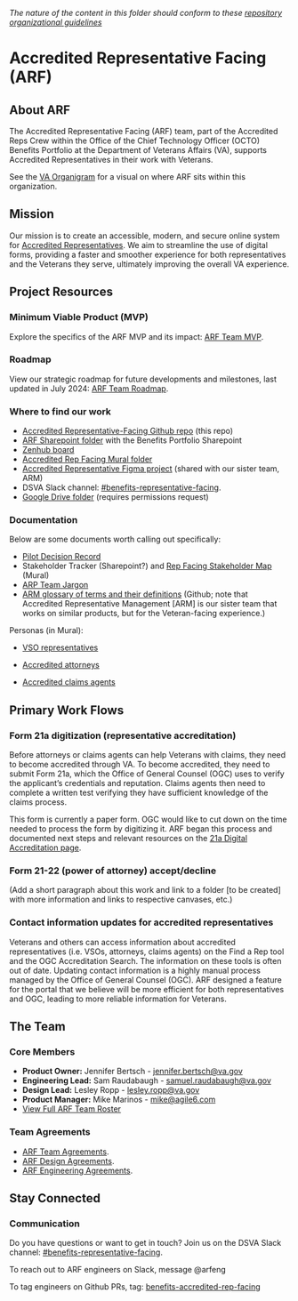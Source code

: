 _The nature of the content in this folder should conform to these [repository organizational guidelines](https://github.com/department-of-veterans-affairs/va.gov-team/blob/master/platform/working-with-vsp/orientation/repo-guidelines.md#about-the-platform-products-and-teams-folders)_

# Accredited Representative Facing (ARF)

## About ARF

The Accredited Representative Facing (ARF) team, part of the Accredited Reps Crew within the Office of the Chief Technology Officer (OCTO) Benefits Portfolio at the Department of Veterans Affairs (VA), supports Accredited Representatives in their work with Veterans.

See the [VA Organigram](https://app.mural.co/t/departmentofveteransaffairs9999/m/departmentofveteransaffairs9999/1678236223248/ef60b22feff4aa22c594256683b81988abc1f181?invited=true&sender=u44da4f823ec94118a7079396) for a visual on where ARF sits within this organization.

## Mission

Our mission is to create an accessible, modern, and secure online system for [Accredited Representatives](https://www.va.gov/resources/va-accredited-representative-faqs/). We aim to streamline the use of digital forms, providing a faster and smoother experience for both representatives and the Veterans they serve, ultimately improving the overall VA experience.

## Project Resources

### Minimum Viable Product (MVP)

Explore the specifics of the ARF MVP and its impact: [ARF Team MVP](/products/accredited-representative-facing/product-info/minimum-viable-product.md).

### Roadmap

View our strategic roadmap for future developments and milestones, last updated in July 2024: [ARF Team Roadmap](https://app.mural.co/t/departmentofveteransaffairs9999/m/departmentofveteransaffairs9999/1720019177037/1918bcb5dac0dab8a8103395aef7c9ddb347d6e6?sender=u2a4240a640b257ce33545495).

### Where to find our work

- [Accredited Representative-Facing Github repo](https://github.com/department-of-veterans-affairs/va.gov-team/tree/master/products/accredited-representative-facing) (this repo)
- [ARF Sharepoint folder](https://dvagov.sharepoint.com/:f:/r/sites/vaabdvro/Shared%20Documents/Accredited%20Representative%20Facing/Research/032024%20VSOR%20User%20Testing?csf=1&web=1&e=nBcDcq) with the Benefits Portfolio Sharepoint
- [Zenhub board](https://app.zenhub.com/workspaces/accredited-representative-facing-team-65453a97a9cc36069a2ad1d6/board)
- [Accredited Rep Facing Mural folder](https://app.mural.co/t/departmentofveteransaffairs9999/r/1613770853903?folderUuid=ec617166-2771-4165-a134-39e239f3a045)
- [Accredited Representative Figma project](https://www.figma.com/files/team/1278375444205744118/project/176208173/Accredited-Representatives?fuid=1142566432181786950) (shared with our sister team, ARM)
- DSVA Slack channel: [#benefits-representative-facing](https://dsva.slack.com/archives/C05SUUM4GAW).
- [Google Drive folder](https://drive.google.com/drive/folders/0AHtMEJhzWhvjUk9PVA) (requires permissions request)

### Documentation

Below are some documents worth calling out specifically:

- [Pilot Decision Record](https://docs.google.com/spreadsheets/d/1E4muMKOZJGPYe4vQGwmwj9_aViSun8wPq5PkZyT5bVM/edit?gid=0#gid=0)
- Stakeholder Tracker (Sharepoint?) and [Rep Facing Stakeholder Map](https://app.mural.co/t/departmentofveteransaffairs9999/m/departmentofveteransaffairs9999/1696447082781/01a5c0865df77c97693ac51b36a61a989c8f9fba?sender=u2a4240a640b257ce33545495) (Mural)
- [ARP Team Jargon](/products/accredited-representative-facing/product-info/team-jargon.md)
- [ARM glossary of terms and their definitions](https://github.com/department-of-veterans-affairs/va.gov-team/blob/master/products/accredited-representation-management/research/terminology-definitions.md) (Github; note that Accredited Representative Management [ARM] is our sister team that works on similar products, but for the Veteran-facing experience.)

Personas (in Mural):
- [VSO representatives](https://app.mural.co/t/departmentofveteransaffairs9999/m/departmentofveteransaffairs9999/1709236473099/7a69ce07dbe58af30f1954470bebbe59b7bf1160?sender=u8cf3f08a008c2b61ad621433)

- [Accredited attorneys](https://app.mural.co/t/departmentofveteransaffairs9999/m/departmentofveteransaffairs9999/1717533456497/60064424f651818203ff49ac43d6fb9f0f2bccac?sender=u8cf3f08a008c2b61ad621433)

- [Accredited claims agents](https://app.mural.co/t/departmentofveteransaffairs9999/m/departmentofveteransaffairs9999/1718731869465/cf73b89eddb92c604d292554a31e503f7ce5d982?sender=u8cf3f08a008c2b61ad621433)

## Primary Work Flows

### Form 21a digitization (representative accreditation)
Before attorneys or claims agents can help Veterans with claims, they need to become accredited through VA. To become accredited, they need to submit Form 21a, which the Office of General Counsel (OGC) uses to verify the applicant’s credentials and reputation. Claims agents then need to complete a written test verifying they have sufficient knowledge of the claims process.

This form is currently a paper form. OGC would like to cut down on the time needed to process the form by digitizing it. ARF began this process and documented next steps and relevant resources on the [21a Digital Accreditation page](https://github.com/department-of-veterans-affairs/va.gov-team/blob/master/products/accredited-representative-facing/21a-digital-accreditation.md).

### Form 21-22 (power of attorney) accept/decline
(Add a short paragraph about this work and link to a folder [to be created] with more information and links to respective canvases, etc.)

### Contact information updates for accredited representatives
Veterans and others can access information about accredited representatives (i.e. VSOs, attorneys, claims agents) on the Find a Rep tool and the OGC Accreditation Search. The information on these tools is often out of date. Updating contact information is a highly manual process managed by the Office of General Counsel (OGC). ARF designed a feature for the portal that we believe will be more efficient for both representatives and OGC, leading to more reliable information for Veterans.

## The Team

### Core Members

- **Product Owner:** Jennifer Bertsch - [jennifer.bertsch@va.gov](mailto:jennifer.bertsch@va.gov)
- **Engineering Lead:** Sam Raudabaugh - [samuel.raudabaugh@va.gov](mailto:samuel.raudabaugh@va.gov)
- **Design Lead:** Lesley Ropp - [lesley.ropp@va.gov](mailto:lesley.ropp@va.gov)
- **Product Manager:** Mike Marinos - [mike@agile6.com](mailto:mike@agile6.com)
- [View Full ARF Team Roster](https://github.com/orgs/department-of-veterans-affairs/projects/947/views/4)

### Team Agreements

- [ARF Team Agreements](/teams/vso/teams/accredited-representative-facing/process/team-agreements.md).
- [ARF Design Agreements](/teams/vso/teams/accredited-representative-facing/process/design-agreements.md).
- [ARF Engineering Agreements](/teams/vso/teams/accredited-representative-facing/process/engineering-agreements.md).

## Stay Connected

### Communication

Do you have questions or want to get in touch? Join us on the DSVA Slack channel: [#benefits-representative-facing](https://dsva.slack.com/archives/C05SUUM4GAW).

To reach out to ARF engineers on Slack, message @arfeng

To tag engineers on Github PRs, tag: [benefits-accredited-rep-facing]([url](https://github.com/orgs/department-of-veterans-affairs/teams/benefits-accredited-rep-facing)https://github.com/orgs/department-of-veterans-affairs/teams/benefits-accredited-rep-facing)
